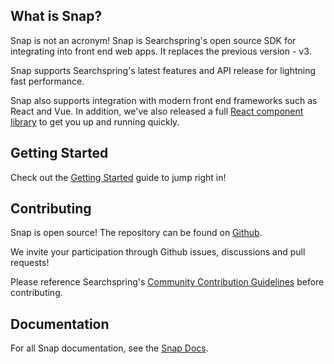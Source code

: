 ## What is Snap?

Snap is not an acronym! Snap is Searchspring's open source SDK for integrating into front end web apps. It replaces the previous version - v3.

Snap supports Searchspring's latest features and API release for lightning fast performance.

Snap also supports integration with modern front end frameworks such as React and Vue. In addition, we've also released a full [React component library](/#/components-preact) to get you up and running quickly. 


## Getting Started

Check out the [Getting Started](/#/start-setup) guide to jump right in!

## Contributing

Snap is open source! The repository can be found on [Github](https://github.com/searchspring/snap).

We invite your participation through Github issues, discussions and pull requests! 

Please reference Searchspring's [Community Contribution Guidelines](https://github.com/searchspring/community/blob/main/CONTRIBUTING.md) before contributing.


## Documentation

For all Snap documentation, see the [Snap Docs](https://searchspring.github.io/snap/).
